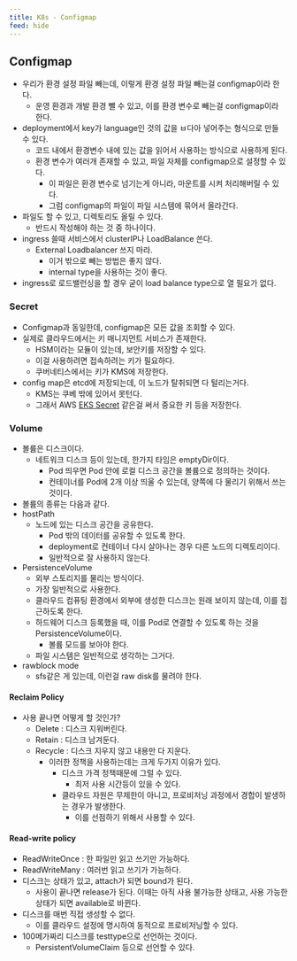 ```yaml
---
title: K8s - Configmap
feed: hide
---
```

## Configmap
- 우리가 환경 설정 파일 빼는데, 이렇게 환경 설정 파일 빼는걸 configmap이라 한다.
	- 운영 환경과 개발 환경 뺄 수 있고, 이를 환경 변수로 빼는걸 configmap이라 한다.
- deployment에서 key가 language인 것의 값을 ㅂ다아 넣어주는 형식으로 만들 수 있다.
	- 코드 내에서 환경변수 내에 있는 값을 읽어서 사용하는 방식으로 사용하게 된다.
	- 환경 변수가 여러개 존재할 수 있고, 파일 자체를 configmap으로 설정할 수 있다.
		- 이 파일은 환경 변수로 넘기는게 아니라, 마운트를 시켜 처리해버릴 수 있다.
		- 그럼 configmap의 파일이 파일 시스템에 묶어서 올라간다.
- 파일도 할 수 있고, 디렉토리도 올릴 수 있다.
	- 반드시 작성해야 하는 것 중 하나이다.
- ingress 쓸때 서비스에서 clusterIP나 LoadBalance 쓴다.
	- External Loadbalancer 쓰지 마라.
		- 이거 밖으로 빼는 방법은 좋지 않다.
		- internal type을 사용하는 것이 좋다.
- ingress로 로드밸런싱을 할 경우 굳이 load balance type으로 열 필요가 없다.

### Secret
- Configmap과 동일한데, configmap은 모든 값을 조회할 수 있다.
- 실제로 클라우드에서는 키 매니지먼트 서비스가 존재한다.
	- HSM이라는 모듈이 있는데, 보안키를 저장할 수 있다.
	- 이걸 사용하려면 접속하려는 키가 필요하다.
	- 쿠버네티스에서는 키가 KMS에 저장한다.
- config map은 etcd에 저장되는데, 이 노드가 탈취되면 다 털리는거다.
	- KMS는 쿠베 밖에 있어서 못턴다.
	- 그래서 AWS [EKS Secret]([https://docs.aws.amazon.com/secretsmanager/latest/userguide/security-encryption.html](https://docs.aws.amazon.com/secretsmanager/latest/userguide/security-encryption.html)) 같은걸 써서 중요한 키 등을 저장한다.

### Volume
- 볼륨은 디스크이다.
	- 네트워크 디스크 등이 있는데, 한가지 타임은 emptyDir이다.
		- Pod 띄우면 Pod 안에 로컬 디스크 공간을 볼륨으로 정의하는 것이다.
		- 컨테이너를 Pod에 2개 이상 띄울 수 있는데, 양쪽에 다 물리기 위해서 쓰는 것이다.
- 볼륨의 종류는 다음과 같다.
- hostPath
	- 노드에 있는 디스크 공간을 공유한다.
		- Pod 밖의 데이터를 공유할 수 있도록 한다.
		- deployment로 컨테이너 다시 살아나는 경우 다른 노드의 디렉토리이다.
		- 일반적으로 잘 사용하지 않는다.
- PersistenceVolume
	- 외부 스토리지를 물리는 방식이다.
	- 가장 일반적으로 사용한다.
	- 클라우드 컴퓨팅 환경에서 외부에 생성한 디스크는 원래 보이지 않는데, 이를 접근하도록 한다.
	- 하드웨어 디스크 등록했을 때, 이를 Pod로 연결할 수 있도록 하는 것을 PersistenceVolume이다.
		- 볼륨 모드를 보아야 한다.
	- 파일 시스템은 일반적으로 생각하는 그거다.
- rawblock mode
	- sfs같은 게 있는데, 이런걸 raw disk를 물려야 한다.
#### Reclaim Policy
- 사용 끝나면 어떻게 할 것인가?
	- Delete : 디스크 지워버린다.
	- Retain : 디스크 남겨둔다.
	- Recycle : 디스크 지우지 않고 내용만 다 지운다.
		- 이러한 정책을 사용하는데는 크게 두가지 이유가 있다.
			- 디스크 가격 정책때문에 그럴 수 있다.
				- 최저 사용 시간등이 있을 수 있다.
			- 클라우드 자원은 무제한이 아니고, 프로비저닝 과정에서 경합이 발생하는 경우가 발생한다.
				- 이를 선점하기 위해서 사용할 수 있다.
#### Read-write policy
- ReadWriteOnce : 한 파일만 읽고 쓰기만 가능하다.
- ReadWriteMany : 여러번 읽고 쓰기가 가능하다.
- 디스크는 상태가 있고, attach가 되면 bound가 된다.
	- 사용이 끝나면 release가 된다. 이때는 아직 사용 불가능한 상태고, 사용 가능한 상태가 되면 available로 바뀐다.
- 디스크를 매번 직접 생성할 수 없다.
	- 이를 클라우드 설정에 명시하여 동적으로 프로비저닝할 수 있다.
- 100메가짜리 디스크를 testtype으로 선언하는 것이다.
	- PersistentVolumeClaim 등으로 선언할 수 있다.

